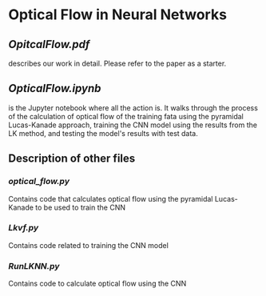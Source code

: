# Optical Flow in Neural Networks

## *OpitcalFlow.pdf*
describes our work in detail. Please refer to the paper as a starter.

## *OpticalFlow.ipynb*
is the Jupyter notebook where all the action is. It walks through the process of the calculation of optical flow of the training fata using the pyramidal Lucas-Kanade approach, training the CNN model using the results from the LK method, and testing the model's results with test data.

## Description of other files

### *optical_flow.py*
Contains code that calculates optical flow using the pyramidal Lucas-Kanade to be used to train the CNN

### *Lkvf.py*
Contains code related to training the CNN model

### *RunLKNN.py*
Contains code to calculate optical flow using the CNN
